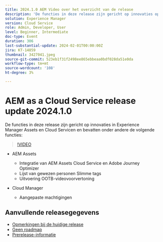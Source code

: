 ```yaml
---
title: 2024.1.0 AEM Video over het overzicht van de release
description: 'De functies in deze release zijn gericht op innovaties op het gebied van Experience Manager Assets en Cloud Service en omvatten onder andere: AEM Assets - AEM Assets Cloud Service & Adobe Journey Optimizer Integration, Smart Tags Lijst van gewezen personen, OTB Video Preview-uitvoering, Cloud Manager - Aangepaste machtigingen'
solution: Experience Manager
version: Cloud Service
role: Admin, Developer, User
level: Beginner, Intermediate
doc-type: Event
duration: 306
last-substantial-update: 2024-02-01T00:00:00Z
jira: KT-14859
thumbnail: 3427041.jpeg
source-git-commit: 523eb1f31f2498ee865ebbeaa0bdf028da51e0da
workflow-type: tm+mt
source-wordcount: '108'
ht-degree: 3%

---
```



# AEM as a Cloud Service release update 2024.1.0

De functies in deze release zijn gericht op innovaties in Experience Manager Assets en Cloud Servicen en bevatten onder andere de volgende functies:

>[!VIDEO](https://video.tv.adobe.com/v/3427041/?learn=on)

* AEM Assets
   * Integratie van AEM Assets Cloud Service en Adobe Journey Optimizer
   * Lijst van gewezen personen Slimme tags
   * Uitvoering OOTB-videovoorvertoning

* Cloud Manager
   * Aangepaste machtigingen

<!--
Have questions about the release?  Discuss the release in [Experience League Communities](https://adobe.ly/3RPNYZF) -->

## Aanvullende releasegegevens

* [Opmerkingen bij de huidige release](https://experienceleague.adobe.com/docs/experience-manager-cloud-service/content/release-notes/home.html)
* [Geen roadmap](https://experienceleague.adobe.com/docs/experience-manager-release-information/aem-release-updates/update-releases-roadmap.html)
* [Prerelease-informatie](https://experienceleague.adobe.com/docs/experience-manager-cloud-service/content/release-notes/prerelease.html)